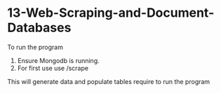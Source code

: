 # 13-Web-Scraping-and-Document-Databases
To run the program
1. Ensure Mongodb is running.
2. For first use use <home url>/scrape

This will generate data and populate tables require to run the program
